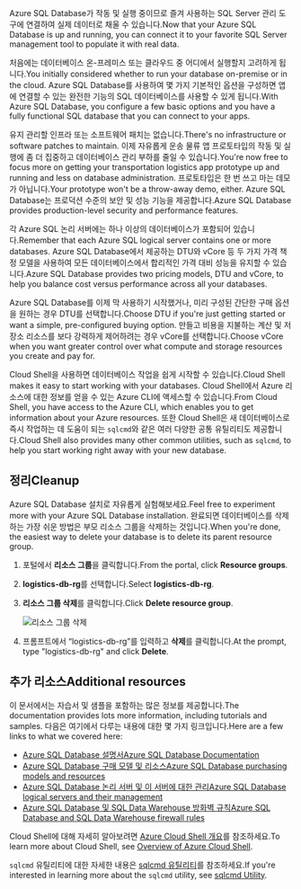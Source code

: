 <span data-ttu-id="32ab7-101">Azure SQL Database가 작동 및 실행 중이므로 즐겨 사용하는 SQL Server 관리 도구에 연결하여 실제 데이터로 채울 수 있습니다.</span><span class="sxs-lookup"><span data-stu-id="32ab7-101">Now that your Azure SQL Database is up and running, you can connect it to your favorite SQL Server management tool to populate it with real data.</span></span>

<span data-ttu-id="32ab7-102">처음에는 데이터베이스 온-프레미스 또는 클라우드 중 어디에서 실행할지 고려하게 됩니다.</span><span class="sxs-lookup"><span data-stu-id="32ab7-102">You initially considered whether to run your database on-premise or in the cloud.</span></span> <span data-ttu-id="32ab7-103">Azure SQL Database를 사용하여 몇 가지 기본적인 옵션을 구성하면 앱에 연결할 수 있는 완전한 기능의 SQL 데이터베이스를 사용할 수 있게 됩니다.</span><span class="sxs-lookup"><span data-stu-id="32ab7-103">With Azure SQL Database, you configure a few basic options and you have a fully functional SQL database that you can connect to your apps.</span></span>

<span data-ttu-id="32ab7-104">유지 관리할 인프라 또는 소프트웨어 패치는 없습니다.</span><span class="sxs-lookup"><span data-stu-id="32ab7-104">There's no infrastructure or software patches to maintain.</span></span> <span data-ttu-id="32ab7-105">이제 자유롭게 운송 물류 앱 프로토타입의 작동 및 실행에 좀 더 집중하고 데이터베이스 관리 부하를 줄일 수 있습니다.</span><span class="sxs-lookup"><span data-stu-id="32ab7-105">You're now free to focus more on getting your transportation logistics app prototype up and running and less on database administration.</span></span> <span data-ttu-id="32ab7-106">프로토타입은 한 번 쓰고 마는 데모가 아닙니다.</span><span class="sxs-lookup"><span data-stu-id="32ab7-106">Your prototype won't be a throw-away demo, either.</span></span> <span data-ttu-id="32ab7-107">Azure SQL Database는 프로덕션 수준의 보안 및 성능 기능을 제공합니다.</span><span class="sxs-lookup"><span data-stu-id="32ab7-107">Azure SQL Database provides production-level security and performance features.</span></span>

<span data-ttu-id="32ab7-108">각 Azure SQL 논리 서버에는 하나 이상의 데이터베이스가 포함되어 있습니다.</span><span class="sxs-lookup"><span data-stu-id="32ab7-108">Remember that each Azure SQL logical server contains one or more databases.</span></span> <span data-ttu-id="32ab7-109">Azure SQL Database에서 제공하는 DTU와 vCore 등 두 가지 가격 책정 모델을 사용하여 모든 데이터베이스에서 합리적인 가격 대비 성능을 유지할 수 있습니다.</span><span class="sxs-lookup"><span data-stu-id="32ab7-109">Azure SQL Database provides two pricing models, DTU and vCore, to help you balance cost versus performance across all your databases.</span></span>

<span data-ttu-id="32ab7-110">Azure SQL Database를 이제 막 사용하기 시작했거나, 미리 구성된 간단한 구매 옵션을 원하는 경우 DTU를 선택합니다.</span><span class="sxs-lookup"><span data-stu-id="32ab7-110">Choose DTU if you're just getting started or want a simple, pre-configured buying option.</span></span> <span data-ttu-id="32ab7-111">만들고 비용을 지불하는 계산 및 저장소 리소스를 보다 강력하게 제어하려는 경우 vCore를 선택합니다.</span><span class="sxs-lookup"><span data-stu-id="32ab7-111">Choose vCore when you want greater control over what compute and storage resources you create and pay for.</span></span>

<span data-ttu-id="32ab7-112">Cloud Shell을 사용하면 데이터베이스 작업을 쉽게 시작할 수 있습니다.</span><span class="sxs-lookup"><span data-stu-id="32ab7-112">Cloud Shell makes it easy to start working with your databases.</span></span> <span data-ttu-id="32ab7-113">Cloud Shell에서 Azure 리소스에 대한 정보를 얻을 수 있는 Azure CLI에 액세스할 수 있습니다.</span><span class="sxs-lookup"><span data-stu-id="32ab7-113">From Cloud Shell, you have access to the Azure CLI, which enables you to get information about your Azure resources.</span></span> <span data-ttu-id="32ab7-114">또한 Cloud Shell은 새 데이터베이스로 즉시 작업하는 데 도움이 되는 `sqlcmd`와 같은 여러 다양한 공통 유틸리티도 제공합니다.</span><span class="sxs-lookup"><span data-stu-id="32ab7-114">Cloud Shell also provides many other common utilities, such as `sqlcmd`, to help you start working right away with your new database.</span></span>

## <a name="cleanup"></a><span data-ttu-id="32ab7-115">정리</span><span class="sxs-lookup"><span data-stu-id="32ab7-115">Cleanup</span></span>

<span data-ttu-id="32ab7-116">Azure SQL Database 설치로 자유롭게 실험해보세요.</span><span class="sxs-lookup"><span data-stu-id="32ab7-116">Feel free to experiment more with your Azure SQL Database installation.</span></span> <span data-ttu-id="32ab7-117">완료되면 데이터베이스를 삭제하는 가장 쉬운 방법은 부모 리소스 그룹을 삭제하는 것입니다.</span><span class="sxs-lookup"><span data-stu-id="32ab7-117">When you're done, the easiest way to delete your database is to delete its parent resource group.</span></span>

1. <span data-ttu-id="32ab7-118">포털에서 **리소스 그룹**을 클릭합니다.</span><span class="sxs-lookup"><span data-stu-id="32ab7-118">From the portal, click **Resource groups**.</span></span>
1. <span data-ttu-id="32ab7-119">**logistics-db-rg**를 선택합니다.</span><span class="sxs-lookup"><span data-stu-id="32ab7-119">Select **logistics-db-rg**.</span></span>
1. <span data-ttu-id="32ab7-120">**리소스 그룹 삭제**를 클릭합니다.</span><span class="sxs-lookup"><span data-stu-id="32ab7-120">Click **Delete resource group**.</span></span>

    ![리소스 그룹 삭제](../media-draft/delete-rg.png)
1. <span data-ttu-id="32ab7-122">프롬프트에서 “logistics-db-rg”를 입력하고 **삭제**를 클릭합니다.</span><span class="sxs-lookup"><span data-stu-id="32ab7-122">At the prompt, type "logistics-db-rg" and click **Delete**.</span></span>

## <a name="additional-resources"></a><span data-ttu-id="32ab7-123">추가 리소스</span><span class="sxs-lookup"><span data-stu-id="32ab7-123">Additional resources</span></span>

<span data-ttu-id="32ab7-124">이 문서에서는 자습서 및 샘플을 포함하는 많은 정보를 제공합니다.</span><span class="sxs-lookup"><span data-stu-id="32ab7-124">The documentation provides lots more information, including tutorials and samples.</span></span> <span data-ttu-id="32ab7-125">다음은 여기에서 다루는 내용에 대한 몇 가지 링크입니다.</span><span class="sxs-lookup"><span data-stu-id="32ab7-125">Here are a few links to what we covered here:</span></span>

* [<span data-ttu-id="32ab7-126">Azure SQL Database 설명서</span><span class="sxs-lookup"><span data-stu-id="32ab7-126">Azure SQL Database Documentation</span></span>](https://docs.microsoft.com/en-us/azure/sql-database/)
* [<span data-ttu-id="32ab7-127">Azure SQL Database 구매 모델 및 리소스</span><span class="sxs-lookup"><span data-stu-id="32ab7-127">Azure SQL Database purchasing models and resources</span></span>](https://docs.microsoft.com/en-us/azure/sql-database/sql-database-service-tiers)
* [<span data-ttu-id="32ab7-128">Azure SQL Database 논리 서버 및 이 서버에 대한 관리</span><span class="sxs-lookup"><span data-stu-id="32ab7-128">Azure SQL Database logical servers and their management</span></span>](https://docs.microsoft.com/en-us/azure/sql-database/sql-database-logical-servers)
* [<span data-ttu-id="32ab7-129">Azure SQL Database 및 SQL Data Warehouse 방화벽 규칙</span><span class="sxs-lookup"><span data-stu-id="32ab7-129">Azure SQL Database and SQL Data Warehouse firewall rules</span></span>](https://docs.microsoft.com/en-us/azure/sql-database/sql-database-firewall-configure)

<span data-ttu-id="32ab7-130">Cloud Shell에 대해 자세히 알아보려면 [Azure Cloud Shell 개요](https://docs.microsoft.com/en-us/azure/cloud-shell/overview)를 참조하세요.</span><span class="sxs-lookup"><span data-stu-id="32ab7-130">To learn more about Cloud Shell, see [Overview of Azure Cloud Shell](https://docs.microsoft.com/en-us/azure/cloud-shell/overview).</span></span>

<span data-ttu-id="32ab7-131">`sqlcmd` 유틸리티에 대한 자세한 내용은 [sqlcmd 유틸리티](https://docs.microsoft.com/en-us/sql/tools/sqlcmd-utility?view=sql-server-2017)를 참조하세요.</span><span class="sxs-lookup"><span data-stu-id="32ab7-131">If you're interested in learning more about the `sqlcmd` utility, see [sqlcmd Utility](https://docs.microsoft.com/en-us/sql/tools/sqlcmd-utility?view=sql-server-2017).</span></span>
